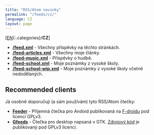 ```yaml
---
title: "RSS/Atom novinky"
permalink: "/feeds/cz/"
language: CZ
layout: page
---
```


[[EN](/feeds/){:.categories}/**CZ**]

- [**/feed.xml**](/feed.xml) - Všechny příspěvky na těchto stránkách.
- [**/feed-articles.xml**](/feed-articles.xml) - Všechny moje články.
- [**/feed-music.xml**](/feed-music.xml) - Příspěvky o hudbě.
- [**/feed-school.xml**](/feed-school.xml) - Moje poznámky z vysoké školy.
- [**/feed-school-wip.xml**](/feed-school.xml) - Moje poznámky z vysoké školy včetně nedodělaných.

## Recommended clients
Já osobně doporučuji (a sám používám) tyto RSS/Atom čtečky:
- [**Feeder**](https://f-droid.org/packages/com.nononsenseapps.feeder/) - Příjemná čtečka pro Andoid publikovaná na [F-droidu](https://f-droid.org/) pod licencí  GPLv3.
- [**Gfeeds**](https://gfeeds.gabmus.org/) - Čtečka pro desktop napsaná v GTK. [Zdrojový kód](https://gitlab.gnome.org/World/gfeeds) je publikovaný pod GPLv3 licencí.

